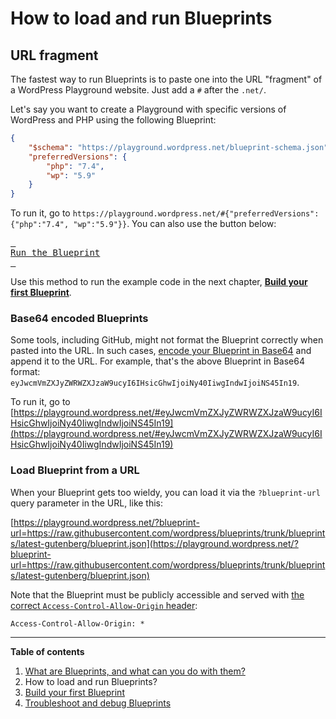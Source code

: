 # How to load and run Blueprints

## URL fragment

The fastest way to run Blueprints is to paste one into the URL "fragment" of a WordPress Playground website. Just add a `#` after the `.net/`.

Let's say you want to create a Playground with specific versions of WordPress and PHP using the following Blueprint:

```json
{
    "$schema": "https://playground.wordpress.net/blueprint-schema.json",
    "preferredVersions": {
        "php": "7.4",
        "wp": "5.9"
    }
}
```

To run it, go to `https://playground.wordpress.net/#{"preferredVersions": {"php":"7.4", "wp":"5.9"}}`. You can also use the button below:

[<kbd> <br>Run the Blueprint<br> </kbd>](https://playground.wordpress.net/#{"preferredVersions":{"php":"7.4","wp":"5.9"}})

Use this method to run the example code in the next chapter, [**Build your first Blueprint**](./build-your-first-blueprint.md).

### Base64 encoded Blueprints

Some tools, including GitHub, might not format the Blueprint correctly when pasted into the URL. In such cases, [encode your Blueprint in Base64](https://www.base64encode.org) and append it to the URL. For example, that's the above Blueprint in Base64 format: `eyJwcmVmZXJyZWRWZXJzaW9ucyI6IHsicGhwIjoiNy40IiwgIndwIjoiNS45In19`.

To run it, go to [https://playground.wordpress.net/#eyJwcmVmZXJyZWRWZXJzaW9ucyI6IHsicGhwIjoiNy40IiwgIndwIjoiNS45In19](https://playground.wordpress.net/#eyJwcmVmZXJyZWRWZXJzaW9ucyI6IHsicGhwIjoiNy40IiwgIndwIjoiNS45In19)

### Load Blueprint from a URL

When your Blueprint gets too wieldy, you can load it via the `?blueprint-url` query parameter in the URL, like this:

[https://playground.wordpress.net/?blueprint-url=https://raw.githubusercontent.com/wordpress/blueprints/trunk/blueprints/latest-gutenberg/blueprint.json](https://playground.wordpress.net/?blueprint-url=https://raw.githubusercontent.com/wordpress/blueprints/trunk/blueprints/latest-gutenberg/blueprint.json)

Note that the Blueprint must be publicly accessible and served with [the correct `Access-Control-Allow-Origin` header](https://developer.mozilla.org/en-US/docs/Web/HTTP/Headers/Access-Control-Allow-Origin):

```
Access-Control-Allow-Origin: *
```

***

**Table of contents**
1. [What are Blueprints, and what can you do with them?](./what-are-blueprints-what-you-can-do-with-them.md)
2. How to load and run Blueprints?
3. [Build your first Blueprint](./build-your-first-blueprint.md)
4. [Troubleshoot and debug Blueprints](./troubleshoot-debug-blueprints.md)
